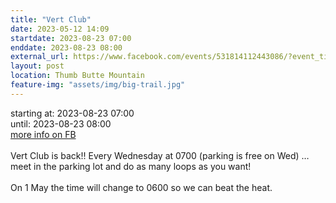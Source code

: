 ```yaml
---
title: "Vert Club"
date: 2023-05-12 14:09
startdate: 2023-08-23 07:00
enddate: 2023-08-23 08:00
external_url: https://www.facebook.com/events/531814112443086/?event_time_id=531814169109747
layout: post
location: Thumb Butte Mountain
feature-img: "assets/img/big-trail.jpg"
---
```


starting at: 2023-08-23 07:00<br>until: 2023-08-23 08:00<br><a href="https://www.facebook.com/events/531814112443086/?event_time_id=531814169109747">more info on FB</a><br><br>Vert Club is back!! Every Wednesday at 0700 (parking is free on Wed) … meet in the parking lot and do as many loops as you want!<br>
  <br>
  On 1 May the time will change to 0600 so we can beat the heat.<br>
  <br>
  
